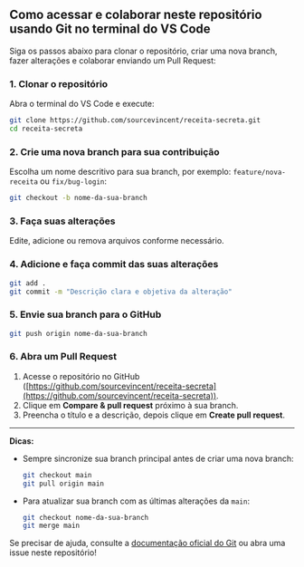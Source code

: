 ## Como acessar e colaborar neste repositório usando Git no terminal do VS Code

Siga os passos abaixo para clonar o repositório, criar uma nova branch, fazer alterações e colaborar enviando um Pull Request:

### 1. Clonar o repositório

Abra o terminal do VS Code e execute:

```bash
git clone https://github.com/sourcevincent/receita-secreta.git
cd receita-secreta
```

### 2. Crie uma nova branch para sua contribuição

Escolha um nome descritivo para sua branch, por exemplo: `feature/nova-receita` ou `fix/bug-login`:

```bash
git checkout -b nome-da-sua-branch
```

### 3. Faça suas alterações

Edite, adicione ou remova arquivos conforme necessário.

### 4. Adicione e faça commit das suas alterações

```bash
git add .
git commit -m "Descrição clara e objetiva da alteração"
```

### 5. Envie sua branch para o GitHub

```bash
git push origin nome-da-sua-branch
```

### 6. Abra um Pull Request

1. Acesse o repositório no GitHub ([https://github.com/sourcevincent/receita-secreta](https://github.com/sourcevincent/receita-secreta)).
2. Clique em **Compare & pull request** próximo à sua branch.
3. Preencha o título e a descrição, depois clique em **Create pull request**.

---

**Dicas:**
- Sempre sincronize sua branch principal antes de criar uma nova branch:

  ```bash
  git checkout main
  git pull origin main
  ```

- Para atualizar sua branch com as últimas alterações da `main`:

  ```bash
  git checkout nome-da-sua-branch
  git merge main
  ```

Se precisar de ajuda, consulte a [documentação oficial do Git](https://git-scm.com/doc) ou abra uma issue neste repositório!
